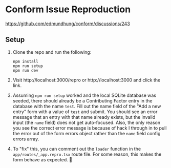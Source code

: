 # Conform Issue Reproduction

https://github.com/edmundhung/conform/discussions/243

## Setup

1. Clone the repo and run the following:

   ```
   npm install
   npm run setup
   npm run dev
   ```

1. Visit http://localhost:3000/repro or http://localhost:3000 and click the link.

1. Assuming `npm run setup` worked and the local SQLite database was seeded, there should already be
   a Contributing Factor entry in the database with the name `test`. Fill out the name field of the
   "Add a new entry" form with a value of `test` and submit. You should see an error message that an
   entry with that name already exists, but the invalid input (the `name` field) does not get
   auto-focused. Also, the only reason you see the correct error message is because of hack I
   through in to pull the error out of the form errors object rather than the `name` field config
   errors array.

1. To "fix" this, you can comment out the `loader` function in the `app/routes/_app.repro.tsx` route file. For some reason, this makes the form behave as expected. 🤯
